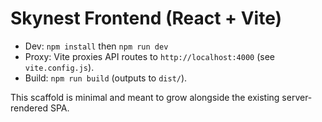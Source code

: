 # Skynest Frontend (React + Vite)

- Dev: `npm install` then `npm run dev`
- Proxy: Vite proxies API routes to `http://localhost:4000` (see `vite.config.js`).
- Build: `npm run build` (outputs to `dist/`).

This scaffold is minimal and meant to grow alongside the existing server-rendered SPA.
